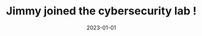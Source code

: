 ---
layout: post
title: Jimmy joined the cybersecurity lab !
date: 2023-01-01
inline: false
related_posts: false
---